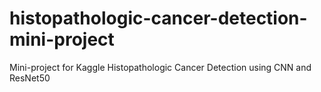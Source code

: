 # histopathologic-cancer-detection-mini-project
Mini-project for Kaggle Histopathologic Cancer Detection using CNN and ResNet50
